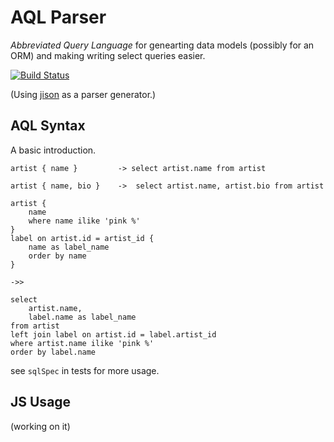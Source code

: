 # AQL Parser

*Abbreviated Query Language* for genearting data models (possibly for an ORM)
and making writing select queries easier.

[![Build Status](https://secure.travis-ci.org/stanistan/aql-parser-js.png?branch=master)](https://travis-ci.org/stanistan/aql-parser-js)

(Using [jison](https://github.com/zaach/jison) as a parser generator.)

## AQL Syntax

A basic introduction.

```
artist { name }         -> select artist.name from artist
```

```
artist { name, bio }    ->  select artist.name, artist.bio from artist
```

```
artist {
    name
    where name ilike 'pink %'
}
label on artist.id = artist_id {
    name as label_name
    order by name
}

->>

select
    artist.name,
    label.name as label_name
from artist
left join label on artist.id = label.artist_id
where artist.name ilike 'pink %'
order by label.name
```

see `sqlSpec` in tests for more usage.

## JS Usage

(working on it)

```
